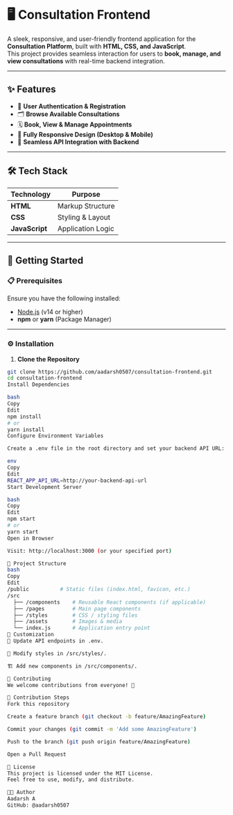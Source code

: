# 🖥️ Consultation Frontend

A sleek, responsive, and user-friendly frontend application for the **Consultation Platform**, built with **HTML, CSS, and JavaScript**.  
This project provides seamless interaction for users to **book, manage, and view consultations** with real-time backend integration.

---

## ✨ Features

- 🔐 **User Authentication & Registration**
- 🗂️ **Browse Available Consultations**
- 🗓️ **Book, View & Manage Appointments**
- 📱 **Fully Responsive Design (Desktop & Mobile)**
- 🔗 **Seamless API Integration with Backend**

---

## 🛠️ Tech Stack

| Technology   | Purpose                  |
|-------------|--------------------------|
| **HTML**    | Markup Structure          |
| **CSS**     | Styling & Layout          |
| **JavaScript** | Application Logic     |

---

## 🚀 Getting Started

### 📋 Prerequisites

Ensure you have the following installed:

- [Node.js](https://nodejs.org/) (v14 or higher)
- **npm** or **yarn** (Package Manager)

---

### ⚙️ Installation

1. **Clone the Repository**

```bash
git clone https://github.com/aadarsh0507/consultation-frontend.git
cd consultation-frontend
Install Dependencies

bash
Copy
Edit
npm install
# or
yarn install
Configure Environment Variables

Create a .env file in the root directory and set your backend API URL:

env
Copy
Edit
REACT_APP_API_URL=http://your-backend-api-url
Start Development Server

bash
Copy
Edit
npm start
# or
yarn start
Open in Browser

Visit: http://localhost:3000 (or your specified port)

📂 Project Structure
bash
Copy
Edit
/public          # Static files (index.html, favicon, etc.)
/src
  ├── /components    # Reusable React components (if applicable)
  ├── /pages         # Main page components
  ├── /styles        # CSS / styling files
  ├── /assets        # Images & media
  └── index.js       # Application entry point
🎨 Customization
🔗 Update API endpoints in .env.

🎨 Modify styles in /src/styles/.

🏗️ Add new components in /src/components/.

🤝 Contributing
We welcome contributions from everyone! 🚀

📝 Contribution Steps
Fork this repository

Create a feature branch (git checkout -b feature/AmazingFeature)

Commit your changes (git commit -m 'Add some AmazingFeature')

Push to the branch (git push origin feature/AmazingFeature)

Open a Pull Request

📜 License
This project is licensed under the MIT License.
Feel free to use, modify, and distribute.

👨‍💻 Author
Aadarsh A
GitHub: @aadarsh0507
